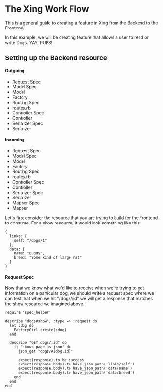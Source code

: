 # The Xing Work Flow

This is a general guide to creating a feature in Xing from the Backend to the Frontend. 

In this example, we will be creating feature that allows a user to read or write Dogs. YAY, PUPS!

## Setting up the Backend resource

#### Outgoing
* [Request Spec](#requestspec)
* Model Spec
* Model
* Factory
* Routing Spec
* routes.rb
* Controller Spec
* Controller
* Serializer Spec
* Serializer

#### Incoming
* Request Spec
* Model Spec
* Model
* Factory
* Routing Spec
* routes.rb
* Controller Spec
* Controller
* Serializer Spec
* Serializer
* Mapper Spec
* Mapper

Let's first consider the resource that you are trying to build for the Frontend to consume. For a show resource, it would look something like this:

```
{
  links: {
    self: "/dogs/1"
  },
  data: {
    name: "Buddy",
    breed: "Some kind of large rat"
  }
}
```

#### <a name="requestspec"></a>Request Spec

Now that we know what we'd like to receive when we're trying to get information on a particular dog, we should write a request spec where we can test that when we hit "/dogs/:id" we will get a response that matches the show resource we imagined above.
```
require 'spec_helper'

describe "dogs#show", :type => :request do
  let :dog do
    FactoryGirl.create(:dog)
  end

  describe "GET dogs/:id" do
    it "shows page as json" do
      json_get "dogs/#{dog.id}"

      expect(response).to be_success
      expect(response.body).to have_json_path('links/self')
      expect(response.body).to have_json_path('data/name')
      expect(response.body).to have_json_path('data/breed')
    end
  end
end
```

